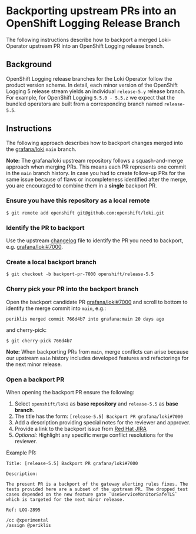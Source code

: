 # Backporting upstream PRs into an OpenShift Logging Release Branch

The following instructions describe how to backport a merged Loki-Operator upstream PR into an OpenShift Logging release branch.

## Background

OpenShift Logging release branches for the Loki Operator follow the product version scheme. In detail, each minor version of the OpenShift Logging 5 release stream yields an individual `release-5.y` release branch. For example, for OpenShift Logging `5.5.0 - 5.5.z` we expect that the bundled operators are built from a corresponding branch named `release-5.5`.

## Instructions

The following approach describes how to backport changes merged into the [grafana/loki][grafana-loki] `main` branch.

__Note:__ The grafana/loki upstream repository follows a squash-and-merge approach when merging PRs. This means each PR represents one commit in the `main` branch history. In case you had to create follow-up PRs for the same issue because of flaws or incompleteness identified after the merge, you are encouraged to combine them in a **single** backport PR.

### Ensure you have this repository as a local remote

```shell
$ git remote add openshift git@github.com:openshift/loki.git
```

### Identify the PR to backport

Use the upstream [changelog][loki-operator-changelog] file to identify the PR you need to backport, e.g. [grafana/loki#7000](https://github.com/grafana/loki/pull/7000).

### Create a local backport branch

```console
$ git checkout -b backport-pr-7000 openshift/release-5.5
```

### Cherry pick your PR into the backport branch

Open the backport candidate PR [grafana/loki#7000](https://github.com/grafana/loki/pull/7000) and scroll to bottom to identify the merge commit into `main`, e.g.:

```
periklis merged commit 766d4b7 into grafana:main 20 days ago
```

and cherry-pick:

```console
$ git cherry-pick 766d4b7
```

__Note:__ When backporting PRs from `main`, merge conflicts can arise because our upstream `main` history includes developed features and refactorings for the next minor release.


### Open a backport PR

When opening the backport PR ensure the following:

1. Select `openshift/loki` as **base repository** and `release-5.5` as **base branch**.
2. The title has the form: `[release-5.5] Backport PR grafana/loki#7000`
3. Add a description providing special notes for the reviewer and approver.
4. Provide a link to the backport issue from [Red Hat JIRA][redhat-jira]
5. *Optional:* Highlight any specific merge conflict resolutions for the reviewer.

Example PR:

```
Title: [release-5.5] Backport PR grafana/loki#7000

Description:

The present PR is a backport of the gateway alerting rules fixes. The tests provided here are a subset of the upstream PR. The dropped test cases depended on the new feature gate `UseServiceMonitorSafeTLS` which is targeted for the next minor release.

Ref: LOG-2895

/cc @xperimental
/assign @periklis
```


[grafana-loki]: https://github.com/grafana/loki
[loki-operator-changelog]: https://github.com/grafana/loki/blob/main/operator/CHANGELOG.md
[redhat-jira]: https://issues.redhat.com/browse/LOG
